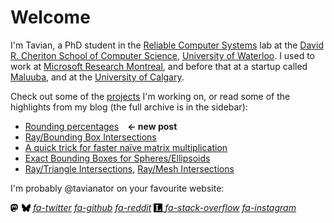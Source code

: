 # Welcome

I'm Tavian, a PhD student in the [Reliable Computer Systems] lab at the [David R. Cheriton School of Computer Science], [University of Waterloo].
I used to work at [Microsoft Research Montreal], and before that at a startup called [Maluuba], and at the [University of Calgary].

[Reliable Computer Systems]: https://rcs.uwaterloo.ca/
[David R. Cheriton School of Computer Science]: https://cs.uwaterloo.ca/
[University of Waterloo]: https://uwaterloo.ca/
[Microsoft Research Montreal]: https://www.microsoft.com/en-us/research/lab/microsoft-research-montreal/
[Maluuba]: https://en.wikipedia.org/wiki/Maluuba
[University of Calgary]: https://ucalgary.ca/

Check out some of the [projects](projects/index.html) I'm working on, or read some of the highlights from my blog (the full archive is in the sidebar):

- [Rounding percentages](2024/percent.md)&emsp;**&larr; new post**
- [Ray/Bounding Box Intersections](2022/ray_box_boundary.md)
- [A quick trick for faster naïve matrix multiplication](2016/matrix_multiply.md)
- [Exact Bounding Boxes for Spheres/Ellipsoids](2014/ellipsoid_bounding_boxes.md)
- [Ray/Triangle Intersections](2014/ray_triangle.md), [Ray/Mesh Intersections](2014/ray_mesh.md)

I'm probably @tavianator on your favourite website:

<div class="linkbar">
<style>
.icon {
    width: 1em;
    height: 1em;
    vertical-align: -.125em;
}
</style>

<a rel="me" href="https://mastodon.social/@tavianator" title="Mastodon"><svg xmlns="http://www.w3.org/2000/svg" class="icon" aria-hidden="true" focusable="false" viewBox="0 0 512 512"><!--!Font Awesome Free 6.5.1 by @fontawesome - https://fontawesome.com License - https://fontawesome.com/license/free Copyright 2023 Fonticons, Inc.--><path fill="var(--fg)" d="M433 179.1c0-97.2-63.7-125.7-63.7-125.7-62.5-28.7-228.6-28.4-290.5 0 0 0-63.7 28.5-63.7 125.7 0 115.7-6.6 259.4 105.6 289.1 40.5 10.7 75.3 13 103.3 11.4 50.8-2.8 79.3-18.1 79.3-18.1l-1.7-36.9s-36.3 11.4-77.1 10.1c-40.4-1.4-83-4.4-89.6-54a102.5 102.5 0 0 1 -.9-13.9c85.6 20.9 158.7 9.1 178.8 6.7 56.1-6.7 105-41.3 111.2-72.9 9.8-49.8 9-121.5 9-121.5zm-75.1 125.2h-46.6v-114.2c0-49.7-64-51.6-64 6.9v62.5h-46.3V197c0-58.5-64-56.6-64-6.9v114.2H90.2c0-122.1-5.2-147.9 18.4-175 25.9-28.9 79.8-30.8 103.8 6.1l11.6 19.5 11.6-19.5c24.1-37.1 78.1-34.8 103.8-6.1 23.7 27.3 18.4 53 18.4 175z"/></svg></a>
<a href="https://bsky.app/profile/tavianator.com" title="Bluesky"><svg xmlns="http://www.w3.org/2000/svg" class="icon" aria-hidden="true" focusable="false" viewBox="0 0 512 512"><!--!Font Awesome Free 6.7.1 by @fontawesome - https://fontawesome.com License - https://fontawesome.com/license/free Copyright 2024 Fonticons, Inc.--><path fill="var(--fg)" d="M111.8 62.2C170.2 105.9 233 194.7 256 242.4c23-47.6 85.8-136.4 144.2-180.2c42.1-31.6 110.3-56 110.3 21.8c0 15.5-8.9 130.5-14.1 149.2C478.2 298 412 314.6 353.1 304.5c102.9 17.5 129.1 75.5 72.5 133.5c-107.4 110.2-154.3-27.6-166.3-62.9l0 0c-1.7-4.9-2.6-7.8-3.3-7.8s-1.6 3-3.3 7.8l0 0c-12 35.3-59 173.1-166.3 62.9c-56.5-58-30.4-116 72.5-133.5C100 314.6 33.8 298 15.7 233.1C10.4 214.4 1.5 99.4 1.5 83.9c0-77.8 68.2-53.4 110.3-21.8z"/></svg></a>
[*fa-twitter*](https://twitter.com/tavianator "Twitter")
[*fa-github*](https://github.com/tavianator "GitHub")
[*fa-reddit*](https://www.reddit.com/user/tavianator "Reddit")
<a href="https://lobste.rs/~tavianator" title="Lobsters"><svg xmlns="http://www.w3.org/2000/svg" class="icon" aria-hidden="true" focusable="false" viewBox="0 0 16 16">
<path fill="var(--fg)" d="M0,0c0,5.33,0,10.67,0,16c5.33,0,10.67,0,16,0c0-5.33,0-10.67,0-16C10.67,0,5.33,0,0,0z M13.14,13.45c-3.2,0-6.43,0-9.63,0
	c0-0.1,0-0.2,0-0.3c0-0.11,0-0.22,0-0.33c0-0.11,0-0.1,0.1-0.11c0.23-0.02,0.46-0.03,0.69-0.07c0.46-0.08,0.67-0.31,0.74-0.78
	c0.02-0.14,0.03-0.29,0.03-0.43c0-2.25,0-4.5,0-6.74c0-0.18-0.02-0.36-0.04-0.53C4.99,3.85,4.79,3.66,4.5,3.55
	c-0.27-0.1-0.55-0.11-0.83-0.13c-0.05,0-0.1,0-0.15,0c0-0.03,0-0.06,0-0.08c0-0.19,0-0.38,0-0.57c0-0.07,0.02-0.09,0.09-0.09
	c1.04,0,2.07,0,3.11,0c0.71,0,1.42,0,2.13,0c0.07,0,0.1,0.01,0.1,0.09c-0.01,0.19,0,0.37,0,0.56c0,0.03,0,0.05,0,0.08
	c-0.14,0.01-0.28,0-0.41,0.02c-0.2,0.03-0.4,0.06-0.59,0.11C7.6,3.65,7.42,3.89,7.38,4.22c-0.02,0.15-0.03,0.3-0.03,0.45
	c0,2.13,0,4.26,0,6.39c0,0.27,0.03,0.54,0.06,0.8c0.03,0.29,0.22,0.48,0.49,0.58c0.23,0.09,0.48,0.11,0.72,0.12
	c0.63,0.02,1.25,0.01,1.86-0.15c0.88-0.22,1.47-0.77,1.76-1.64c0.09-0.28,0.13-0.57,0.2-0.86c0.01-0.02,0.03-0.06,0.05-0.06
	c0.23,0,0.42,0,0.66,0C13.11,11.06,13.16,12.25,13.14,13.45z"/>
</svg>
</a>
[*fa-stack-overflow*](https://stackoverflow.com/users/502399/tavian-barnes "StackOverflow")
[*fa-instagram*](https://www.instagram.com/tavianator "Instagram")

</div>
